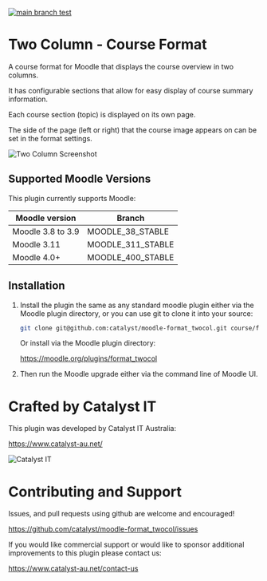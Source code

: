 [![main branch test](https://github.com/catalyst/moodle-format_twocol/actions/workflows/ci.yml/badge.svg)](https://github.com/catalyst/moodle-format_twocol/actions/workflows/ci.yml)


# Two Column - Course Format

A course format for Moodle that displays the course overview in two columns.

It has configurable sections that allow for easy display of course summary information.

Each course section (topic) is displayed on its own page.

The side of the page (left or right) that the course image appears on can be set in the format settings.

![Two Column Screenshot](/pix/twocol_screenshot.png?raw=true)

## Supported Moodle Versions
This plugin currently supports Moodle:

| Moodle version    | Branch               |
|-------------------|----------------------|
| Moodle 3.8 to 3.9 | MOODLE_38_STABLE     |
| Moodle 3.11       | MOODLE_311_STABLE    |
| Moodle 4.0+       | MOODLE_400_STABLE    |
## Installation

1. Install the plugin the same as any standard moodle plugin either via the
   Moodle plugin directory, or you can use git to clone it into your source:

   ```sh
   git clone git@github.com:catalyst/moodle-format_twocol.git course/format_twocol
   ```

   Or install via the Moodle plugin directory:

   https://moodle.org/plugins/format_twocol

2. Then run the Moodle upgrade either via the command line of Moodle UI.

# Crafted by Catalyst IT


This plugin was developed by Catalyst IT Australia:

https://www.catalyst-au.net/

![Catalyst IT](/pix/catalyst-logo.png?raw=true)


# Contributing and Support

Issues, and pull requests using github are welcome and encouraged! 

https://github.com/catalyst/moodle-format_twocol/issues

If you would like commercial support or would like to sponsor additional improvements
to this plugin please contact us:

https://www.catalyst-au.net/contact-us

